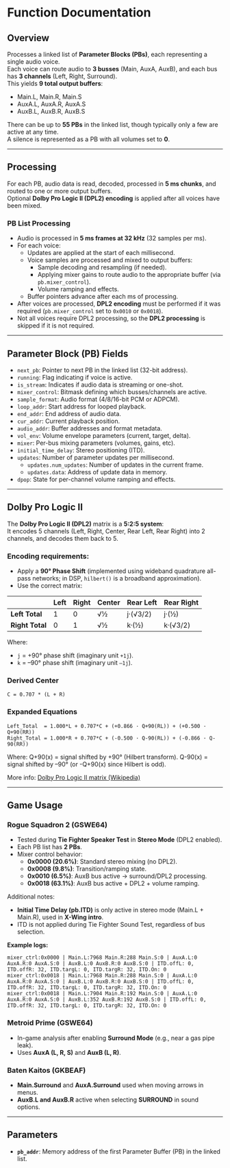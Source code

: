# Function Documentation

## Overview
Processes a linked list of **Parameter Blocks (PBs)**, each representing a single audio voice.  
Each voice can route audio to **3 busses** (Main, AuxA, AuxB), and each bus has **3 channels** (Left, Right, Surround).  
This yields **9 total output buffers**:

- Main.L, Main.R, Main.S
- AuxA.L, AuxA.R, AuxA.S
- AuxB.L, AuxB.R, AuxB.S

There can be up to **55 PBs** in the linked list, though typically only a few are active at any time.  
A silence is represented as a PB with all volumes set to **0**.

---

## Processing
For each PB, audio data is read, decoded, processed in **5 ms chunks**, and routed to one or more output buffers.  
Optional **Dolby Pro Logic II (DPL2) encoding** is applied after all voices have been mixed.

### PB List Processing
- Audio is processed in **5 ms frames at 32 kHz** (32 samples per ms).
- For each voice:
    - Updates are applied at the start of each millisecond.
    - Voice samples are processed and mixed to output buffers:
        - Sample decoding and resampling (if needed).
        - Applying mixer gains to route audio to the appropriate buffer (via `pb.mixer_control`).
        - Volume ramping and effects.
    - Buffer pointers advance after each ms of processing.
- After voices are processed, **DPL2 encoding** must be performed if it was required (`pb.mixer_control` set to `0x0010` or `0x0018`).
- Not all voices require DPL2 processing, so the **DPL2 processing** is skipped if it is not required.

---

## Parameter Block (PB) Fields
- `next_pb`: Pointer to next PB in the linked list (32-bit address).
- `running`: Flag indicating if voice is active.
- `is_stream`: Indicates if audio data is streaming or one-shot.
- `mixer_control`: Bitmask defining which busses/channels are active.
- `sample_format`: Audio format (4/8/16-bit PCM or ADPCM).
- `loop_addr`: Start address for looped playback.
- `end_addr`: End address of audio data.
- `cur_addr`: Current playback position.
- `audio_addr`: Buffer addresses and format metadata.
- `vol_env`: Volume envelope parameters (current, target, delta).
- `mixer`: Per-bus mixing parameters (volumes, gains, etc).
- `initial_time_delay`: Stereo positioning (ITD).
- `updates`: Number of parameter updates per millisecond.
    - `updates.num_updates`: Number of updates in the current frame.
    - `updates.data`: Address of update data in memory.
- `dpop`: State for per-channel volume ramping and effects.

---

## Dolby Pro Logic II
The **Dolby Pro Logic II (DPL2)** matrix is a **5:2:5 system**:  
It encodes 5 channels (Left, Right, Center, Rear Left, Rear Right) into 2 channels, and decodes them back to 5.

### Encoding requirements:
- Apply a **90° Phase Shift** (implemented using wideband quadrature all-pass networks; in DSP, `hilbert()` is a broadband approximation).
- Use the correct matrix:

|              | Left | Right | Center | Rear Left | Rear Right |
|--------------|------|-------|--------|-----------|------------|
| **Left Total**  | 1    | 0    | √½     | j·(√3/2)  | j·(½)       |
| **Right Total** | 0    | 1    | √½     | k·(½)     | k·(√3/2)    |

Where:
- `j` = +90° phase shift (imaginary unit `+1j`).
- `k` = –90° phase shift (imaginary unit `–1j`).

### Derived Center

```
C = 0.707 * (L + R)
```

### Expanded Equations
```
Left_Total  = 1.000*L + 0.707*C + (+0.866 · Q+90(RL)) + (+0.500 · Q+90(RR))
Right_Total = 1.000*R + 0.707*C + (-0.500 · Q-90(RL)) + (-0.866 · Q-90(RR))
```

Where:
Q+90(x) = signal shifted by +90° (Hilbert transform).
Q-90(x) = signal shifted by –90° (or -Q+90(x) since Hilbert is odd).

More info: [Dolby Pro Logic II matrix (Wikipedia)](https://en.wikipedia.org/wiki/Matrix_decoder#Dolby_Pro_Logic_II_matrix_(5:2:5))

---

## Game Usage

### Rogue Squadron 2 (GSWE64)
- Tested during **Tie Fighter Speaker Test** in **Stereo Mode** (DPL2 enabled).
- Each PB list has **2 PBs**.
- Mixer control behavior:
    - **0x0000 (20.6%)**: Standard stereo mixing (no DPL2).
    - **0x0008 (9.8%)**: Transition/ramping state.
    - **0x0010 (6.5%)**: AuxB bus active → surround/DPL2 processing.
    - **0x0018 (63.1%)**: AuxB bus active + DPL2 + volume ramping.

Additional notes:
- **Initial Time Delay (pb.ITD)** is only active in stereo mode (Main.L + Main.R), used in **X-Wing intro**.
- ITD is not applied during Tie Fighter Sound Test, regardless of bus selection.

**Example logs:**
```
mixer_ctrl:0x0000 | Main.L:7968 Main.R:288 Main.S:0 | AuxA.L:0 AuxA.R:0 AuxA.S:0 | AuxB.L:0 AuxB.R:0 AuxB.S:0 | ITD.offL: 0, ITD.offR: 32, ITD.targL: 0, ITD.targR: 32, ITD.On: 0
mixer_ctrl:0x0018 | Main.L:7968 Main.R:288 Main.S:0 | AuxA.L:0 AuxA.R:0 AuxA.S:0 | AuxB.L:0 AuxB.R:0 AuxB.S:0 | ITD.offL: 0, ITD.offR: 32, ITD.targL: 0, ITD.targR: 32, ITD.On: 0
mixer_ctrl:0x0018 | Main.L:7904 Main.R:192 Main.S:0 | AuxA.L:0 AuxA.R:0 AuxA.S:0 | AuxB.L:352 AuxB.R:192 AuxB.S:0 | ITD.offL: 0, ITD.offR: 32, ITD.targL: 0, ITD.targR: 32, ITD.On: 0
```
### Metroid Prime (GSWE64)
- In-game analysis after enabling **Surround Mode** (e.g., near a gas pipe leak).
- Uses **AuxA (L, R, S)** and **AuxB (L, R)**.

### Baten Kaitos (GKBEAF)
- **Main.Surround** and **AuxA.Surround** used when moving arrows in menus.
- **AuxB.L and AuxB.R** active when selecting **SURROUND** in sound options.

---

## Parameters
- **`pb_addr`**: Memory address of the first Parameter Buffer (PB) in the linked list.  



